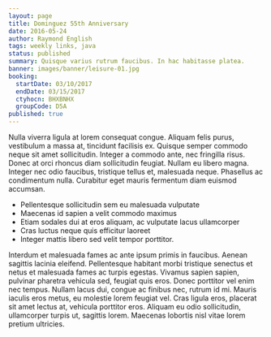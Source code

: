 ```yaml
---
layout: page
title: Dominguez 55th Anniversary
date: 2016-05-24
author: Raymond English
tags: weekly links, java
status: published
summary: Quisque varius rutrum faucibus. In hac habitasse platea.
banner: images/banner/leisure-01.jpg
booking:
  startDate: 03/10/2017
  endDate: 03/15/2017
  ctyhocn: BHXBNHX
  groupCode: D5A
published: true
---
```

Nulla viverra ligula at lorem consequat congue. Aliquam felis purus, vestibulum a massa at, tincidunt facilisis ex. Quisque semper commodo neque sit amet sollicitudin. Integer a commodo ante, nec fringilla risus. Donec at orci rhoncus diam sollicitudin feugiat. Nullam eu libero magna. Integer nec odio faucibus, tristique tellus et, malesuada neque. Phasellus ac condimentum nulla. Curabitur eget mauris fermentum diam euismod accumsan.

* Pellentesque sollicitudin sem eu malesuada vulputate
* Maecenas id sapien a velit commodo maximus
* Etiam sodales dui at eros aliquam, ac vulputate lacus ullamcorper
* Cras luctus neque quis efficitur laoreet
* Integer mattis libero sed velit tempor porttitor.

Interdum et malesuada fames ac ante ipsum primis in faucibus. Aenean sagittis lacinia eleifend. Pellentesque habitant morbi tristique senectus et netus et malesuada fames ac turpis egestas. Vivamus sapien sapien, pulvinar pharetra vehicula sed, feugiat quis eros. Donec porttitor vel enim nec tempus. Nullam lacus dui, congue ac finibus nec, rutrum id mi. Mauris iaculis eros metus, eu molestie lorem feugiat vel. Cras ligula eros, placerat sit amet lectus at, vehicula porttitor eros. Aliquam eu odio sollicitudin, ullamcorper turpis ut, sagittis lorem. Maecenas lobortis nisl vitae lorem pretium ultricies.
